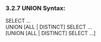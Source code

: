 ### 3.2.7 UNION Syntax:

SELECT ...  
UNION [ALL | DISTINCT] SELECT ...  
[UNION [ALL | DISTINCT] SELECT ...]  
